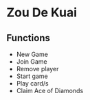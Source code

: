 # Zou De Kuai

## Functions

* New Game
* Join Game
* Remove player
* Start game
* Play card/s
* Claim Ace of Diamonds
